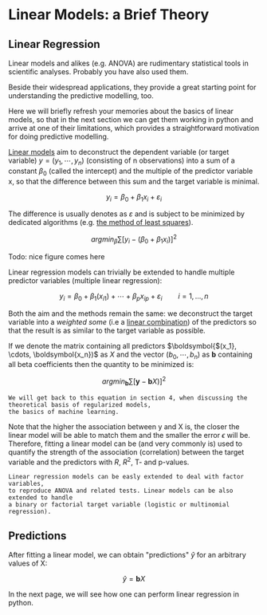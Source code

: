 # Linear Models: a Brief Theory

## Linear Regression

Linear models and alikes (e.g. ANOVA) are rudimentary statistical tools in scientific analyses.
Probably you have also used them.

Beside their widespread applications, they provide a great starting point for 
understanding the predictive modelling, too.

Here we will briefly refresh your memories about the basics of linear models,
so that in the next section we can get them working in python and arrive at one of their limitations,
which provides a straightforward motivation for doing predictive modelling.

[Linear models](https://en.wikipedia.org/wiki/Linear_model) aim to deconstruct the dependent variable
(or target variable) $y = (y_1, \cdots, y_n)$ (consisting of n observations) into a sum of a constant $\beta _0$ (called the intercept) 
and the multiple of the predictor variable x, so that the difference between this sum and 
the target variable is minimal. 

$$
y_{i}=\beta _{0}+\beta _{1}x_{{i}}+\varepsilon _{i}
$$

The difference is usually denotes as $\varepsilon$ and
is subject to be minimized by dedicated algorithms
(e.g. [the method of least squares](https://en.wikipedia.org/wiki/Least_squares)).

$$
argmin_\beta \sum [ y_i - (\beta _{0}+\beta _{1}x_{{i}}) ]^2
$$


Todo: nice figure comes here

Linear regression models can trivially be extended
to handle multiple predictor variables (multiple linear regression):

$$
y_{i}=\beta _{0}+\beta _{1}(x_{{i1}})+\cdots +\beta _{p}x_{{ip}}+\varepsilon _{i}\qquad i=1,\ldots ,n
$$

Both the aim and the methods remain the same: we deconstruct
the target variable into a *weighted some* (i.e a [linear combination](https://en.wikipedia.org/wiki/Linear_combination))
of the predictors so that the result is as similar to the target variable as possible.

If we denote the matrix containing all predictors $\boldsymbol{$(x_1}, \cdots, \boldsymbol{x_n})$ as $X$ and the vector
$(b_0, \cdots, b_n)$ as $\boldsymbol{b}$ containing all beta coefficients then the quantity to be minimized is:

$$
argmin_\boldsymbol{b} \sum [ \boldsymbol{y} - \boldsymbol{b}X) ]^2
$$

```{note}
We will get back to this equation in section 4, when discussing the theoretical basis of regularized models,
the basics of machine learning.
```

Note that the higher the association between y and X is, the closer the linear model will
be able to match them and the smaller the error $\epsilon$ will be.
Therefore, fitting a linear model can be (and very commonly is) used to quantify the strength of the
association (correlation) between the target variable and the predictors with $R$, $R^2$, T- and p-values.

```{note}
Linear regression models can be easly extended to deal with factor variables,
to reproduce ANOVA and related tests. Linear models can be also extended to handle
a binary or factorial target variable (logistic or multinomial regression).
```

## Predictions

After fitting a linear model, we can obtain "predictions" $\hat{y}$ for an arbitrary values of X:

$$
\hat{y} = \boldsymbol{b}X
$$

In the next page, we will see how one can perform linear regression in python.


